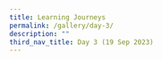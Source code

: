 ```yaml
---
title: Learning Journeys
permalink: /gallery/day-3/
description: ""
third_nav_title: Day 3 (19 Sep 2023)
---
```

